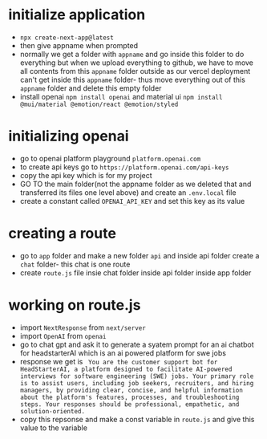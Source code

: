 # initialize application
- `npx create-next-app@latest`
- then give appname when prompted
- normally we get a folder with `appname` and go inside this folder to do everything but when we upload everything to github, we have to move all contents from this `appname` folder outside as our vercel deployment can't get inside this `appname` folder- thus move everything out of this `appname` folder and delete this empty folder
- install openai `npm install openai` and material ui `npm install @mui/material @emotion/react @emotion/styled`
# initializing openai
- go to openai platform playground `platform.openai.com`
- to create api keys go to `https://platform.openai.com/api-keys`
- copy the api key which is  for my project
- GO TO the main folder(not the appname folder as we deleted that and transferred its files one level above) and create an `.env.local` file
- create a constant called `OPENAI_API_KEY` and set this key as its value
# creating a route
- go to `app` folder and make a new folder `api` and inside api folder create a `chat` folder- this chat is one route
- create `route.js` file insie chat folder inside api folder inside app folder
# working on route.js
- import `NextResponse` from `next/server`
- import `OpenAI` from `openai`
- go to chat gpt and ask it to generate a syatem prompt for an ai chatbot for headstarterAI which is an ai powered platform for swe jobs
- response we get is ` You are the customer support bot for HeadStarterAI, a platform designed to facilitate AI-powered interviews for software engineering (SWE) jobs. Your primary role is to assist users, including job seekers, recruiters, and hiring managers, by providing clear, concise, and helpful information about the platform's features, processes, and troubleshooting steps. Your responses should be professional, empathetic, and solution-oriented.`
- copy this repsonse and make a const variable in `route.js` and give this value to the variable
